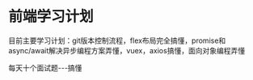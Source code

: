 # 前端学习计划

目前主要学习计划：git版本控制流程，flex布局完全搞懂，promise和async/await解决异步编程方案弄懂，vuex，axios搞懂，面向对象编程弄懂

每天十个面试题---搞懂

